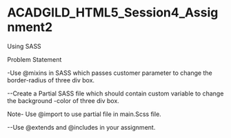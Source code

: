 # ACADGILD_HTML5_Session4_Assignment2
Using SASS

Problem Statement

-Use @mixins in SASS which passes customer parameter to change the border-radius of three div box.

--Create a Partial SASS file which should contain custom variable to change the background -color of three
  div box.
  
  Note- Use @import to use partial file in main.Scss file.

--Use @extends and @includes in your assignment.
